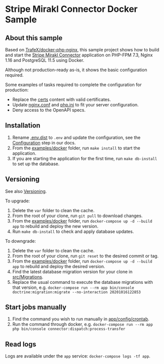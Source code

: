 Stripe Mirakl Connector Docker Sample
=======================

## About this sample

Based on [TrafeX/docker-php-nginx](https://github.com/TrafeX/docker-php-nginx), this sample project shows how to build and start the [Stripe Mirakl Connector](https://github.com/stripe/stripe-mirakl-connector) application on PHP-FPM 7.3, Nginx 1.16 and PostgreSQL 11.5 using Docker.

Although not production-ready as-is, it shows the basic configuration required.

Some examples of tasks required to complete the configuration for production:
- Replace the [certs](app/certs) content with valid certificates.
- Update [nginx.conf](app/config/nginx.conf) and [php.ini](app/config/php.ini) to fit your server configuration.
- Deny access to the OpenAPI specs.

## Installation

1. Rename [.env.dist](../../.env.dist) to `.env` and update the configuration, see the [Configuration](https://stripe.com/docs/plugins/mirakl/configuration) step in our docs.
2. From the [examples/docker](./) folder, run `make install` to start the application.
3. If you are starting the application for the first time, run `make db-install` to set up the database.

## Versioning

See also [Versioning](../../README.md#versioning).

To upgrade:

1. Delete the `var` folder to clean the cache.
2. From the root of your clone, run `git pull` to download changes.
3. From the [examples/docker](./) folder, run `docker-compose up -d --build app` to rebuild and deploy the new version.
4. Run `make db-install` to check and apply database updates.

To downgrade:

1. Delete the `var` folder to clean the cache.
2. From the root of your clone, run `git reset` to the desired commit or tag.
3. From the [examples/docker](./) folder, run `docker-compose up -d --build app` to rebuild and deploy the desired version.
4. Find the latest database migration version for your clone in [src/Migrations](../../src/Migrations).
4. Replace the usual command to execute the database migrations with that version, e.g. `docker-compose run --rm app bin/console doctrine:migration:migrate --no-interaction 20201016122853`

## Start jobs manually

1. Find the command you wish to run manually in [app/config/crontab](app/config/crontab).
2. Run the command through docker, e.g. `docker-compose run --rm app php bin/console connector:dispatch:process-transfer`

## Read logs

Logs are available under the `app` service: `docker-compose logs -tf app`.
